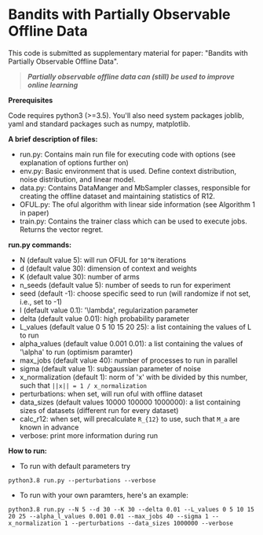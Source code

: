 # Bandits with Partially Observable Offline Data

This code is submitted as supplementary material for paper:
"Bandits with Partially Observable Offline Data". 

> _**Partially observable offline data can (still) be used to improve online learning**_

**Prerequisites**

Code requires python3 (>=3.5). You'll also need system packages joblib, yaml and standard packages such as numpy, matplotlib.

**A brief description of files:**

* run.py: Contains main run file for executing code with options (see explanation of options further on)
* env.py: Basic environment that is used. Define context distribution, noise distribution, and linear model.
* data.py: Contains DataManger and MbSampler classes, responsible for creating the offline dataset and maintaining statistics of R12.
* OFUL.py: The oful algorithm with linear side information (see Algorithm 1 in paper)
* train.py: Contains the trainer class which can be used to execute jobs. Returns the vector regret.

**run.py commands:**

* N (default value 5): will run OFUL for `10^N` iterations
* d (default value 30): dimension of context and weights
* K (default value 30): number of arms
* n_seeds (default value 5): number of seeds to run for experiment
* seed (default -1): choose specific seed to run (will randomize if not set, i.e., set to -1)
* l (default value 0.1): '\lambda', regularization parameter
* delta (default value 0.01): high probability parameter
* L_values (default value 0 5 10 15 20 25): a list containing the values of L to run
* alpha_values (default value 0.001 0.01): a list containing the values of '\alpha' to run (optimism paramter)
* max_jobs (default value 40): number of processes to run in parallel
* sigma (default value 1): subgaussian parameter of noise
* x_normalization (default 1): norm of 'x' with be divided by this number, such that `||x|| = 1 / x_normalization`
* perturbations: when set, will run oful with offline dataset
* data_sizes (default values 10000 100000 1000000): a list containing sizes of datasets (different run for every dataset)
* calc_r12: when set, will precalculate `R_{12}` to use, such that `M_a` are known in advance
* verbose: print more information during run
  
**How to run:**

* To run with default parameters try

```
python3.8 run.py --perturbations --verbose
```

* To run with your own paramters, here's an example:

```
python3.8 run.py --N 5 --d 30 --K 30 --delta 0.01 --L_values 0 5 10 15 20 25 --alpha_l_values 0.001 0.01 --max_jobs 40 --sigma 1 --x_normalization 1 --perturbations --data_sizes 1000000 --verbose
```